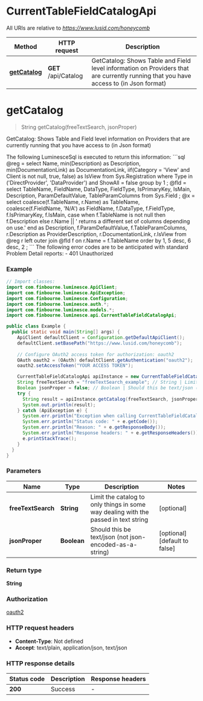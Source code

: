 # CurrentTableFieldCatalogApi

All URIs are relative to *https://www.lusid.com/honeycomb*

Method | HTTP request | Description
------------- | ------------- | -------------
[**getCatalog**](CurrentTableFieldCatalogApi.md#getCatalog) | **GET** /api/Catalog | GetCatalog: Shows Table and Field level information on Providers that are currently running that you have access to (in Json format)


<a name="getCatalog"></a>
# **getCatalog**
> String getCatalog(freeTextSearch, jsonProper)

GetCatalog: Shows Table and Field level information on Providers that are currently running that you have access to (in Json format)

 The following LuminesceSql is executed to return this information:  &#x60;&#x60;&#x60;sql @reg &#x3D; select     Name,     min(Description) as Description,     min(DocumentationLink) as DocumentationLink,     iif(Category &#x3D; &#39;View&#39; and Client is not null, true, false) as IsView from     Sys.Registration where     Type in (&#39;DirectProvider&#39;, &#39;DataProvider&#39;)     and      ShowAll &#x3D; false group by     1     ;  @fld &#x3D; select     TableName,     FieldName,     DataType,     FieldType,     IsPrimaryKey,     IsMain,     Description,     ParamDefaultValue,     TableParamColumns from     Sys.Field     ;  @x &#x3D; select     coalesce(f.TableName, r.Name) as TableName,     coalesce(f.FieldName, &#39;N/A&#39;) as FieldName,     f.DataType,     f.FieldType,     f.IsPrimaryKey,     f.IsMain,     case          when f.TableName is not null then             f.Description         else             r.Name || &#39; returns a different set of columns depending on use.&#39;         end as Description,     f.ParamDefaultValue,     f.TableParamColumns,     r.Description as ProviderDescription,     r.DocumentationLink,     r.IsView from     @reg r     left outer join @fld f         on r.Name &#x3D; f.TableName order by     1, 5 desc, 6 desc, 2     ;     &#x60;&#x60;&#x60;  The following error codes are to be anticipated with standard Problem Detail reports: - 401 Unauthorized 

### Example
```java
// Import classes:
import com.finbourne.luminesce.ApiClient;
import com.finbourne.luminesce.ApiException;
import com.finbourne.luminesce.Configuration;
import com.finbourne.luminesce.auth.*;
import com.finbourne.luminesce.models.*;
import com.finbourne.luminesce.api.CurrentTableFieldCatalogApi;

public class Example {
  public static void main(String[] args) {
    ApiClient defaultClient = Configuration.getDefaultApiClient();
    defaultClient.setBasePath("https://www.lusid.com/honeycomb");
    
    // Configure OAuth2 access token for authorization: oauth2
    OAuth oauth2 = (OAuth) defaultClient.getAuthentication("oauth2");
    oauth2.setAccessToken("YOUR ACCESS TOKEN");

    CurrentTableFieldCatalogApi apiInstance = new CurrentTableFieldCatalogApi(defaultClient);
    String freeTextSearch = "freeTextSearch_example"; // String | Limit the catalog to only things in some way dealing with the passed in text string
    Boolean jsonProper = false; // Boolean | Should this be text/json (not json-encoded-as-a-string)
    try {
      String result = apiInstance.getCatalog(freeTextSearch, jsonProper);
      System.out.println(result);
    } catch (ApiException e) {
      System.err.println("Exception when calling CurrentTableFieldCatalogApi#getCatalog");
      System.err.println("Status code: " + e.getCode());
      System.err.println("Reason: " + e.getResponseBody());
      System.err.println("Response headers: " + e.getResponseHeaders());
      e.printStackTrace();
    }
  }
}
```

### Parameters

Name | Type | Description  | Notes
------------- | ------------- | ------------- | -------------
 **freeTextSearch** | **String**| Limit the catalog to only things in some way dealing with the passed in text string | [optional]
 **jsonProper** | **Boolean**| Should this be text/json (not json-encoded-as-a-string) | [optional] [default to false]

### Return type

**String**

### Authorization

[oauth2](../README.md#oauth2)

### HTTP request headers

 - **Content-Type**: Not defined
 - **Accept**: text/plain, application/json, text/json

### HTTP response details
| Status code | Description | Response headers |
|-------------|-------------|------------------|
**200** | Success |  -  |

